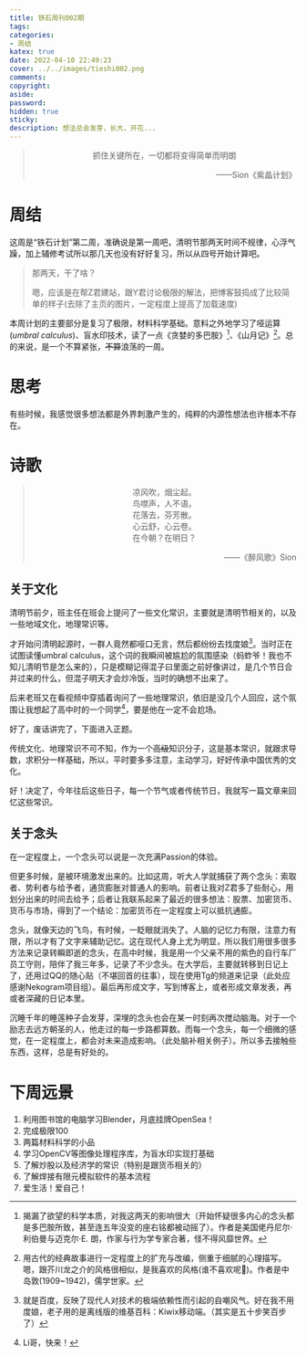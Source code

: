 ```yaml
---
title: 铁石周刊002期
tags:
categories:
- 周结
katex: true
date: 2022-04-10 22:49:23
cover: ../../images/tieshi002.png
comments:
copyright:
aside:
password:
hidden: true
sticky:
description: 想法总会发芽，长大，开花...
---
```


> <center>抓住关键所在，一切都将变得简单而明朗</center>
> <p align="right">——Sion《紫晶计划》</p>

#  周结

这周是“铁石计划”第二周，准确说是第一周吧，清明节那两天时间不规律，心浮气躁，加上辅修考试所以那几天也没有好好复习，所以从四号开始计算吧。

> 那两天，干了啥？
>
> 嗯，应该是在帮Z君建站，跟Y君讨论极限的解法，把博客鼓捣成了比较简单的样子(去除了主页的图片，一定程度上提高了加载速度)

本周计划的主要部分是复习了极限，材料科学基础。意料之外地学习了哑运算(*umbral calculus*)、盲水印技术，读了一点《贪婪的多巴胺》[^d]、《山月记》[^s]。总的来说，是一个不算紧张，~~不算~~浪荡的一周。

# 思考

有些时候，我感觉很多想法都是外界刺激产生的，纯粹的内源性想法也许根本不存在。

# 诗歌

> <center>凉风吹，烟尘起。</center>
> <center>鸟噤声，人不语。</center>
> <center>花落去，芬芳散。</center>
> <center>心云舒，心云卷。</center>
> <center>在今朝？在明日？</center>
> <p align="right">——《醉风歌》Sion</p>

## 关于文化

清明节前夕，班主任在班会上提问了一些文化常识，主要就是清明节相关的，以及一些地域文化，地理常识等。

才开始问清明起源时，一群人竟然都哑口无言，然后都纷纷去找度娘[^baidu]。当时正在试图读懂umbral calculus，这个词的我瞬间被尴尬的氛围感染（蚂蚱爷！我也不知儿清明节是怎么来的），只是模糊记得混子曰里面之前好像讲过，是几个节日合并过来的什么，但混子明天才会炒冷饭，当时的确想不出来了。

后来老班又在看视频中穿插着询问了一些地理常识，依旧是没几个人回应，这个氛围让我想起了高中时的一个同学[^class]，要是他在一定不会尬场。

好了，废话讲完了，下面进入正题。

传统文化、地理常识不可不知，作为一个~~高级~~知识分子，这是基本常识，就跟求导数，求积分一样基础，所以，平时要多多注意，主动学习，好好传承中国优秀的文化。

好！决定了，今年往后这些日子，每一个节气或者传统节日，我就写一篇文章来回忆这些常识。

## 关于念头

在一定程度上，一个念头可以说是一次充满Passion的体验。

但更多时候，是被环境激发出来的。比如这周，听大人学就捕获了两个念头：索取者、势利者与给予者，通货膨胀对普通人的影响。前者让我对Z君多了些耐心，用划分出来的时间去给予；后者让我联系起来了最近的很多想法：股票、加密货币、货币与市场，得到了一个结论：加密货币在一定程度上可以抵抗通膨。

念头，就像天边的飞鸟，有时候，一眨眼就消失了。人脑的记忆力有限，注意力有限，所以才有了文字来辅助记忆。这在现代人身上尤为明显，所以我们用很多很多方法来记录转瞬即逝的念头，在高中时候，我是用一个父亲不用的紫色的自行车厂员工守则，陪伴了我三年多，记录了不少念头。在大学后，主要就转移到日记上了，还用过QQ的随心贴（不堪回首的往事），现在使用Tg的频道来记录（此处应感谢Nekogram项目组）。最后再形成文字，写到博客上，或者形成文章发表，再或者深藏的日记本里。

沉睡千年的睡莲种子会发芽，深埋的念头也会在某一时刻再次搅动脑海。对于一个励志去远方朝圣的人，他走过的每一步路都算数。而每一个念头，每一个细微的感觉，在一定程度上，都会对未来造成影响。（此处脑补相关例子）。所以多去接触些东西，这样，总是有好处的。



# 下周远景

1. 利用图书馆的电脑学习Blender，月底挂牌OpenSea！
2. 完成极限100
3. 两篇材料科学的小品
4. 学习OpenCV等图像处理程序库，为盲水印实现打基础
5. 了解炒股以及经济学的常识（特别是跟货币相关的）
6. 了解焊接有限元模拟软件的基本流程
7. 爱生活！爱自己！





[^d]: 揭漏了欲望的科学本质，对我这两天的影响很大（开始怀疑很多内心的念头都是多巴胺所致，甚至连五年没变的座右铭都被动摇了）。作者是美国佬丹尼尔·利伯曼与迈克尔·E. 朗，作家与行为学专家合著，怪不得风靡世界。
[^s]: 用古代的经典故事进行一定程度上的扩充与改编，侧重于细腻的心理描写。嗯，跟芥川龙之介的风格很相似，是我喜欢的风格(谁不喜欢呢🥰)。作者是中岛敦(1909~1942)，儒学世家。
[^baidu]: 就是百度，反映了现代人对技术的极端依赖性而引起的自嘲风气。好在我不用度娘，老子用的是离线版的维基百科：Kiwix移动端。（其实是五十步笑百步了）
[^class]: Li哥，快来！
